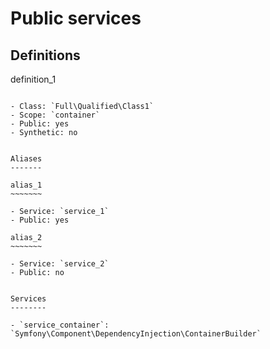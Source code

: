 Public services
===============

Definitions
-----------

definition_1
~~~~~~~~~~~~

- Class: `Full\Qualified\Class1`
- Scope: `container`
- Public: yes
- Synthetic: no


Aliases
-------

alias_1
~~~~~~~

- Service: `service_1`
- Public: yes

alias_2
~~~~~~~

- Service: `service_2`
- Public: no


Services
--------

- `service_container`: `Symfony\Component\DependencyInjection\ContainerBuilder`